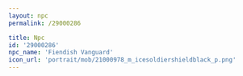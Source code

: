 ```yaml
---
layout: npc
permalink: /29000286

title: Npc
id: '29000286'
npc_name: 'Fiendish Vanguard'
icon_url: 'portrait/mob/21000978_m_icesoldiershieldblack_p.png'
---
```

